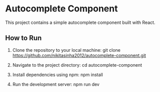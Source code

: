 # Autocomplete Component
This project contains a simple autocomplete component built with React.

## How to Run

1. Clone the repository to your local machine:
   git clone https://github.com/nikitasinha2012/autocomplete-component.git


2. Navigate to the project directory:
   cd autocomplete-component


3. Install dependencies using npm:
   npm install


4. Run the development server:
   npm run dev
